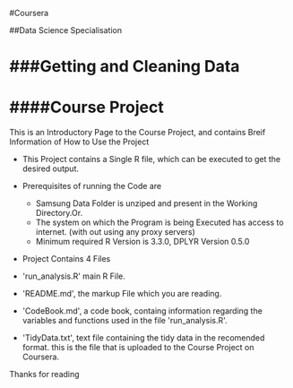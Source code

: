 #Coursera 

##Data Science Specialisation

###Getting and Cleaning Data 
=========================

####Course Project
==============

This is an Introductory Page to the Course Project, and contains Breif Information of How to Use the Project

* This Project contains a Single R file, which can be executed to get the desired output.

* Prerequisites of running the Code are
  * Samsung Data Folder is unziped and present in the Working Directory.<return>Or.
  * The system on which the Program is being Executed has access to internet. (with out using any proxy servers)
  * Minimum required R Version is 3.3.0, DPLYR Version 0.5.0

* Project Contains 4 Files
 * 'run_analysis.R' main R File.
 * 'README.md', the markup File which you are reading.
 * 'CodeBook.md', a code book, containg information regarding the variables and functions used in the file 'run_analysis.R'.
 * 'TidyData.txt', text file containing the tidy data in the recomended format. this is the file that is uploaded to the Course Project on Coursera.
 
 Thanks for reading
